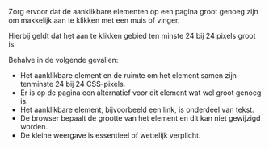 <!-- @license CC0-1.0 -->

Zorg ervoor dat de aanklikbare elementen op een pagina groot genoeg zijn om makkelijk aan te klikken met een muis of vinger.

Hierbij geldt dat het aan te klikken gebied ten minste 24 bij 24 pixels groot is.

Behalve in de volgende gevallen:

- Het aanklikbare element en de ruimte om het element samen zijn tenminste 24 bij 24 CSS-pixels.
- Er is op de pagina een alternatief voor dit element wat wel groot genoeg is.
- Het aanklikbare element, bijvoorbeeld een link, is onderdeel van tekst.
- De browser bepaalt de grootte van het element en dit kan niet gewijzigd worden.
- De kleine weergave is essentieel of wettelijk verplicht.
